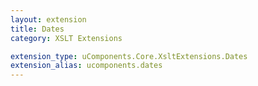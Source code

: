 ```yaml
---
layout: extension
title: Dates
category: XSLT Extensions

extension_type: uComponents.Core.XsltExtensions.Dates
extension_alias: ucomponents.dates
---
```


